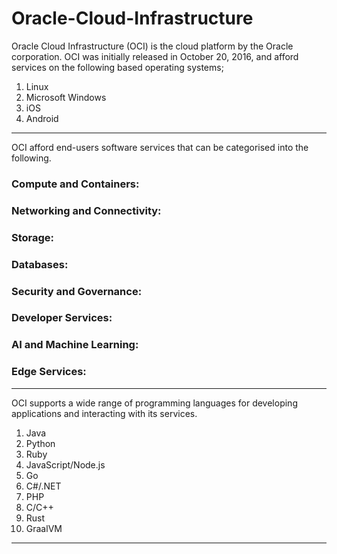 # Oracle-Cloud-Infrastructure

Oracle Cloud Infrastructure (OCI) is the cloud platform by the Oracle corporation.
OCI was initially released in October 20, 2016, and afford services on the following based operating systems;

1. Linux
2. Microsoft Windows
3. iOS
4. Android
---
OCI afford end-users software services that can be categorised into the following.
### Compute and Containers:
### Networking and Connectivity:
### Storage:
### Databases:
### Security and Governance:
### Developer Services:
### AI and Machine Learning:
### Edge Services:

___
OCI supports a wide range of programming languages for developing applications and interacting with its services.
1. Java
2. Python
3. Ruby 
4. JavaScript/Node.js
5. Go
6. C#/.NET
7. PHP
8. C/C++
9. Rust
10. GraalVM
---